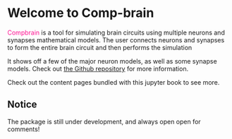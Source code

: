 # Welcome to Comp-brain

<font color=deeppink>Compbrain</font> is a tool for simulating brain circuits using multiple neurons and synapses mathematical models. The user connects neurons and synapses to form the entire brain circuit and then performs the simulation

It shows off a few of the major neuron models, as well as some synapse models. Check out [the Github repository](https://github.com/boyuan99/comp-brain) for more information.

Check out the content pages bundled with this jupyter book to see more.

## Notice

The package is still under development, and always open open for comments! 

```{tableofcontents}

```
